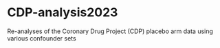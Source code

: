 # CDP-analysis2023
Re-analyses of the Coronary Drug Project (CDP) placebo arm data using various confounder sets
